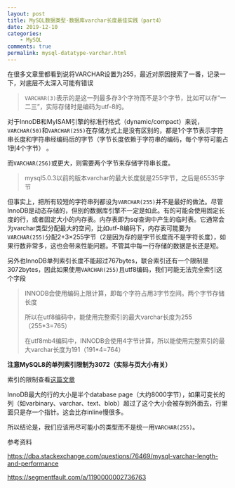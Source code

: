 ```yaml
---
layout: post
title: MySQL数据类型-数据库varchar长度最佳实践（part4）
date: 2019-12-10
categories:
    - MySQL
comments: true
permalink: mysql-datatype-varchar.html
---
```


在很多文章里都看到说将VARCHAR设置为255，最近对原因搜索了一番，记录一下，对底层不太深入可能有错误

> `VARCHAR(3)`表示的是这一列最多存3个字符而不是3个字节，比如可以存“一二三”，实际存储时是编码为utf-8的。

对于InnoDB和MyISAM引擎的标准行格式（dynamic/compact）来说，`VARCHAR(50)`和`VARCHAR(255)`在存储方式上是没有区别的，都是1个字节表示字符串长度和字符串经编码后的字节（字节长度依赖于字符串的编码，每个字符可能占1到4个字节） 。

而`VARCHAR(256)`或更大，则需要两个字节来存储字符串长度。

> mysql5.0.3以前的版本varchar的最大长度就是255字节，之后是65535字节

但事实上，把所有较短的字符串列都设为`VARCHAR(255)`并不是最好的做法。尽管InnoDB是动态存储的，但别的数据库引擎不一定是如此。有的可能会使用固定长度的行，或者固定大小的内存表。内存表即为sql查询中产生的临时表。它通常会为varchar类型分配最大的空间，比如utf-8编码下，内存表可能要为`VARCHAR(255)`分配2+3×255字节（2是因为存的是字节长度而不是字符长度），如果行数非常多，这也会带来性能问题。不管其中每一行存储的数据是长还是短。

另外也InnoDB单列索引长度不能超过767bytes，联合索引还有一个限制是3072bytes，因此如果使用`VARCHAR(255)`且utf8编码，我们可能无法完全索引这个字段

> INNODB会使用编码上限计算，即每个字符占用3字节空间。两个字节存储长度
>
> 所以在utf8编码中，能使用完整索引的最大varchar长度为255（255*3=765）
>
> 在utf8mb4编码中，INNODB会使用4字节计算，所以能使用完整索引的最大varchar长度为191（191*4=764）

**注意MySQL8的单列索引限制为3072（实际与页大小有关）**

索引的限制查看[这篇文章](https://edgar615.github.io/mysql-index-length.html)

InnoDB最大的行的大小是半个database  page（大约8000字节），如果可变长的列（如varbinary、varchar、text、blob）超过了这个大小会被存到外面去，行里面只是存一个指针。这会比存inline慢很多。

所以结论是，我们应该用尽可能小的类型而不是统一用`VARCHAR(255)`。

参考资料

https://dba.stackexchange.com/questions/76469/mysql-varchar-length-and-performance

https://segmentfault.com/a/1190000002736763